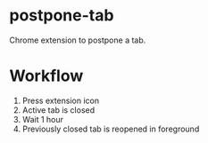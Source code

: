 # postpone-tab
Chrome extension to postpone a tab.

# Workflow

1. Press extension icon
2. Active tab is closed
3. Wait 1 hour
4. Previously closed tab is reopened in foreground
